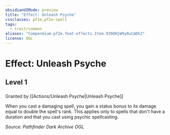 ```yaml
---
obsidianUIMode: preview
title: "Effect: Unleash Psyche"
cssclasses: pf2e,pf2e-spell
tags:
  - trait/common
aliases: "Compendium.pf2e.feat-effects.Item.939OHjW9y8uCmDk3"
license: OGL
---
```

# Effect: Unleash Psyche
## Level 1
### 






Granted by [[Actions/Unleash Psyche|Unleash Psyche]]

When you cast a damaging spell, you gain a status bonus to its damage equal to double the spell's rank. This applies only to spells that don't have a duration and that you cast using psychic spellcasting.

*Source: Pathfinder Dark Archive*
*OGL*